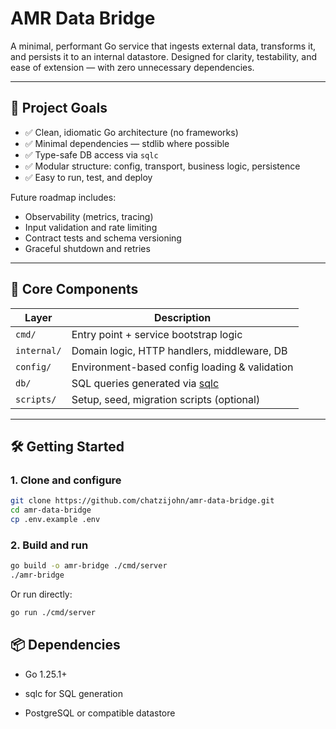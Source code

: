 # AMR Data Bridge

A minimal, performant Go service that ingests external data, transforms it, and persists it to an internal datastore. Designed for clarity, testability, and ease of extension — with zero unnecessary dependencies.

---

## 🎯 Project Goals

- ✅ Clean, idiomatic Go architecture (no frameworks)
- ✅ Minimal dependencies — stdlib where possible
- ✅ Type-safe DB access via `sqlc`
- ✅ Modular structure: config, transport, business logic, persistence
- ✅ Easy to run, test, and deploy

Future roadmap includes:

- Observability (metrics, tracing)
- Input validation and rate limiting
- Contract tests and schema versioning
- Graceful shutdown and retries

---

## 🧩 Core Components

| Layer       | Description                                        |
| ----------- | -------------------------------------------------- |
| `cmd/`      | Entry point + service bootstrap logic              |
| `internal/` | Domain logic, HTTP handlers, middleware, DB        |
| `config/`   | Environment-based config loading & validation      |
| `db/`       | SQL queries generated via [sqlc](https://sqlc.dev) |
| `scripts/`  | Setup, seed, migration scripts (optional)          |

---

## 🛠️ Getting Started

### 1. Clone and configure

```bash
git clone https://github.com/chatzijohn/amr-data-bridge.git
cd amr-data-bridge
cp .env.example .env
```

### 2. Build and run

```bash
go build -o amr-bridge ./cmd/server
./amr-bridge
```

Or run directly:

```bash
go run ./cmd/server
```

## 📦 Dependencies

- Go 1.25.1+

- sqlc
  for SQL generation

- PostgreSQL
  or compatible datastore
